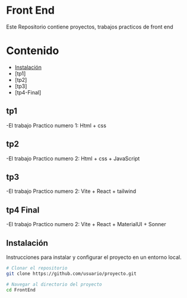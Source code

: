 # Front End

Este Repositorio contiene proyectos, trabajos practicos de front end 

# Contenido

- [Instalación](#instalación)
- [tp1]
- [tp2]
- [tp3]
- [tp4-Final]


## tp1

-El trabajo Practico numero 1: Html + css

## tp2

-El trabajo Practico numero 2: Html + css + JavaScript

## tp3

-El trabajo Practico numero 2: Vite + React + tailwind

## tp4 Final

-El trabajo Practico numero 2: Vite + React + MaterialUI + Sonner


## Instalación

Instrucciones para instalar y configurar el proyecto en un entorno local.

```bash
# Clonar el repositorio
git clone https://github.com/usuario/proyecto.git

# Navegar al directorio del proyecto
cd FrontEnd



